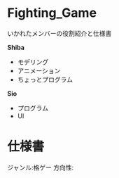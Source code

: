 # Fighting_Game
いかれたメンバーの役割紹介と仕様書

__Shiba__
- モデリング
- アニメーション
- ちょっとプログラム

__Sio__
- プログラム
- UI
# 仕様書
ジャンル:格ゲー
方向性:
